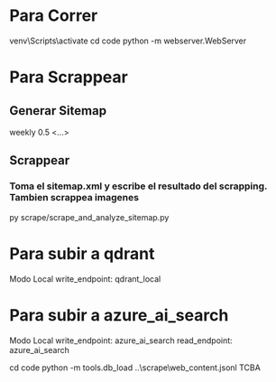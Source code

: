 # Para Correr

venv\Scripts\activate
cd code
python -m webserver.WebServer

# Para Scrappear

## Generar Sitemap 
<?xml version="1.0" encoding="UTF-8"?>
<?xml-stylesheet type="text/xsl" href="/component/osmap/?view=xsl&amp;format=xsl&amp;layout=standard&amp;id=1"?>
<urlset xmlns="http://www.sitemaps.org/schemas/sitemap/0.9">
	<url>
		<loc><![CDATA[https://www.tcba.com.ar/]]></loc>
		<changefreq>weekly</changefreq>
		<priority>0.5</priority>
	</url>
	<url>
<...>

## Scrappear
### Toma el sitemap.xml y escribe el resultado del scrapping. Tambien scrappea imagenes
py scrape/scrape_and_analyze_sitemap.py

# Para subir a qdrant
Modo Local
write_endpoint: qdrant_local

# Para subir a azure_ai_search
Modo Local
write_endpoint: azure_ai_search
read_endpoint: azure_ai_search



cd code
python -m tools.db_load ..\scrape\web_content.jsonl TCBA

